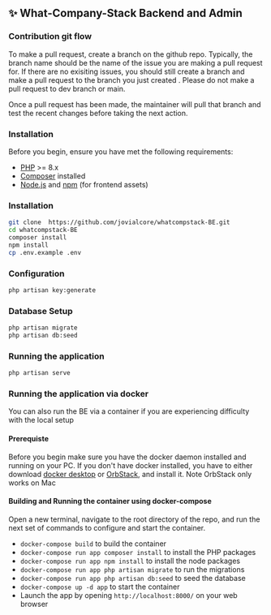 ## ✨ What-Company-Stack Backend and Admin

### Contribution git flow
To make a pull request, create a branch on the github repo. Typically, the branch name should be the name of the issue you are making a pull request for. If there are no exisiting issues, you should still create a branch and make a pull request to the branch you just created . Please do not make a pull request to dev branch or main.  

Once a pull request has been made, the maintainer will pull that branch and test the recent changes before taking the next action. 


### Installation

Before you begin, ensure you have met the following requirements:

- [PHP](https://www.php.net/) >= 8.x
- [Composer](https://getcomposer.org/) installed
- [Node.js](https://nodejs.org/) and [npm](https://www.npmjs.com/) (for frontend assets)

### Installation

```bash
git clone  https://github.com/jovialcore/whatcompstack-BE.git
cd whatcompstack-BE
composer install
npm install
cp .env.example .env
```
### Configuration
```bash
php artisan key:generate
```

### Database Setup
```bash
php artisan migrate
php artisan db:seed
```

### Running the application

```bash
php artisan serve
```

### Running the application via docker
You can also run the BE via a container if you are experiencing difficulty with the local setup

#### Prerequiste
Before you begin make sure you have the docker daemon installed and running on your PC. If you don't have docker installed, you have to either download [docker desktop](https://www.docker.com/products/docker-desktop/) or [OrbStack](https://orbstack.dev/download), and install it. Note OrbStack only works on Mac

#### Building and Running the container using docker-compose
Open a new terminal, navigate to the root directory of the repo, and run the next set of commands to configure and start the container.
- `docker-compose build` to build the container
- `docker-compose run app composer install` to install the PHP packages
- `docker-compose run app npm install` to install the node packages
- `docker-compose run app php artisan migrate` to run the migrations
- `docker-compose run app php artisan db:seed` to seed the database
- `docker-compose up -d app` to start the container
- Launch the app by opening `http://localhost:8000/` on your web browser
